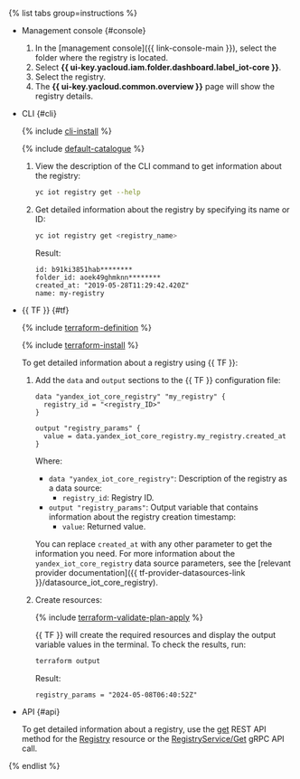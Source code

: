 {% list tabs group=instructions %}

- Management console {#console}

   1. In the [management console]({{ link-console-main }}), select the folder where the registry is located.
   1. Select **{{ ui-key.yacloud.iam.folder.dashboard.label_iot-core }}**.
   1. Select the registry.
   1. The **{{ ui-key.yacloud.common.overview }}** page will show the registry details.

- CLI {#cli}

  {% include [cli-install](../cli-install.md) %}

  {% include [default-catalogue](../default-catalogue.md) %}

  1. View the description of the CLI command to get information about the registry:
	
      ```bash
      yc iot registry get --help
      ```

  1. Get detailed information about the registry by specifying its name or ID:

      ```bash
      yc iot registry get <registry_name>
      ```

      Result:

      ```text
      id: b91ki3851hab********
      folder_id: aoek49ghmknn********
      created_at: "2019-05-28T11:29:42.420Z"
      name: my-registry
      ```

- {{ TF }} {#tf}

  {% include [terraform-definition](../../_tutorials/_tutorials_includes/terraform-definition.md) %}

  {% include [terraform-install](../../_includes/terraform-install.md) %}

  To get detailed information about a registry using {{ TF }}:
  1. Add the `data` and `output` sections to the {{ TF }} configuration file:

     ```hcl
     data "yandex_iot_core_registry" "my_registry" {
       registry_id = "<registry_ID>"
     }

     output "registry_params" {
       value = data.yandex_iot_core_registry.my_registry.created_at
     }
     ```

     Where:
     * `data "yandex_iot_core_registry"`: Description of the registry as a data source:
       * `registry_id`: Registry ID.
     * `output "registry_params"`: Output variable that contains information about the registry creation timestamp:
       * `value`: Returned value.

     You can replace `created_at` with any other parameter to get the information you need. For more information about the `yandex_iot_core_registry` data source parameters, see the [relevant provider documentation]({{ tf-provider-datasources-link }}/datasource_iot_core_registry).
  1. Create resources:

     {% include [terraform-validate-plan-apply](../../_tutorials/_tutorials_includes/terraform-validate-plan-apply.md) %}

     {{ TF }} will create the required resources and display the output variable values in the terminal. To check the results, run:

     ```bash
     terraform output
     ```

     Result:

     ```text
     registry_params = "2024-05-08T06:40:52Z"
     ```

- API {#api}

  To get detailed information about a registry, use the [get](../../iot-core/api-ref/Registry/get.md) REST API method for the [Registry](../../iot-core/api-ref/Registry/index.md) resource or the [RegistryService/Get](../../iot-core/api-ref/grpc/registry_service.md#Get) gRPC API call.

{% endlist %}

